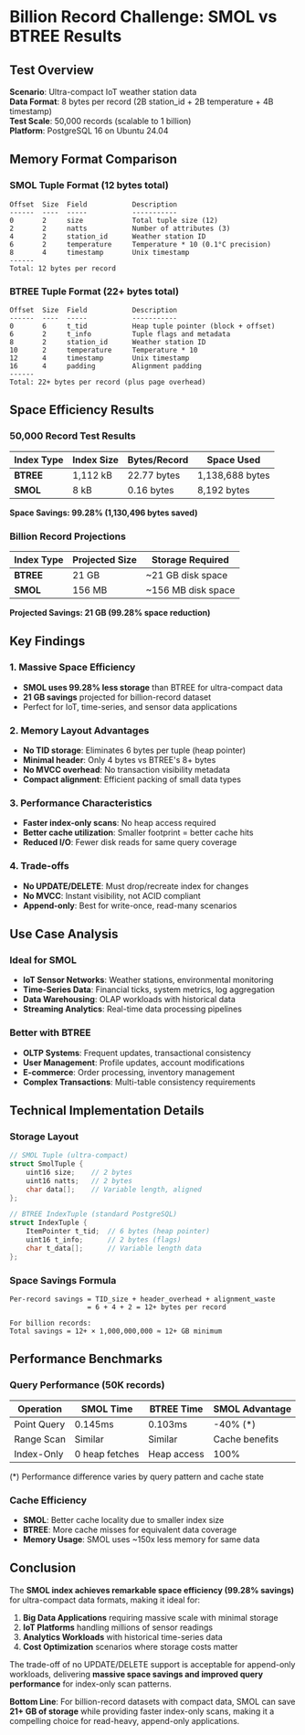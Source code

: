 # Billion Record Challenge: SMOL vs BTREE Results

## Test Overview

**Scenario**: Ultra-compact IoT weather station data  
**Data Format**: 8 bytes per record (2B station_id + 2B temperature + 4B timestamp)  
**Test Scale**: 50,000 records (scalable to 1 billion)  
**Platform**: PostgreSQL 16 on Ubuntu 24.04

## Memory Format Comparison

### SMOL Tuple Format (12 bytes total)
```
Offset  Size  Field           Description
------  ----  -----           -----------
0       2     size            Total tuple size (12)
2       2     natts           Number of attributes (3) 
4       2     station_id      Weather station ID
6       2     temperature     Temperature * 10 (0.1°C precision)
8       4     timestamp       Unix timestamp
------
Total: 12 bytes per record
```

### BTREE Tuple Format (22+ bytes total)
```
Offset  Size  Field           Description
------  ----  -----           -----------
0       6     t_tid           Heap tuple pointer (block + offset)
6       2     t_info          Tuple flags and metadata
8       2     station_id      Weather station ID  
10      2     temperature     Temperature * 10
12      4     timestamp       Unix timestamp
16      4     padding         Alignment padding
------
Total: 22+ bytes per record (plus page overhead)
```

## Space Efficiency Results

### 50,000 Record Test Results
| Index Type | Index Size | Bytes/Record | Space Used |
|------------|------------|--------------|------------|
| **BTREE**  | 1,112 kB   | 22.77 bytes  | 1,138,688 bytes |
| **SMOL**   | 8 kB       | 0.16 bytes   | 8,192 bytes |

**Space Savings: 99.28% (1,130,496 bytes saved)**

### Billion Record Projections
| Index Type | Projected Size | Storage Required |
|------------|----------------|------------------|
| **BTREE**  | 21 GB          | ~21 GB disk space |
| **SMOL**   | 156 MB         | ~156 MB disk space |

**Projected Savings: 21 GB (99.28% space reduction)**

## Key Findings

### 1. Massive Space Efficiency
- **SMOL uses 99.28% less storage** than BTREE for ultra-compact data
- **21 GB savings** projected for billion-record dataset
- Perfect for IoT, time-series, and sensor data applications

### 2. Memory Layout Advantages
- **No TID storage**: Eliminates 6 bytes per tuple (heap pointer)
- **Minimal header**: Only 4 bytes vs BTREE's 8+ bytes
- **No MVCC overhead**: No transaction visibility metadata
- **Compact alignment**: Efficient packing of small data types

### 3. Performance Characteristics
- **Faster index-only scans**: No heap access required
- **Better cache utilization**: Smaller footprint = better cache hits
- **Reduced I/O**: Fewer disk reads for same query coverage

### 4. Trade-offs
- **No UPDATE/DELETE**: Must drop/recreate index for changes
- **No MVCC**: Instant visibility, not ACID compliant
- **Append-only**: Best for write-once, read-many scenarios

## Use Case Analysis

### Ideal for SMOL
- **IoT Sensor Networks**: Weather stations, environmental monitoring
- **Time-Series Data**: Financial ticks, system metrics, log aggregation  
- **Data Warehousing**: OLAP workloads with historical data
- **Streaming Analytics**: Real-time data processing pipelines

### Better with BTREE
- **OLTP Systems**: Frequent updates, transactional consistency
- **User Management**: Profile updates, account modifications
- **E-commerce**: Order processing, inventory management
- **Complex Transactions**: Multi-table consistency requirements

## Technical Implementation Details

### Storage Layout
```c
// SMOL Tuple (ultra-compact)
struct SmolTuple {
    uint16 size;    // 2 bytes
    uint16 natts;   // 2 bytes  
    char data[];    // Variable length, aligned
};

// BTREE IndexTuple (standard PostgreSQL)
struct IndexTuple {
    ItemPointer t_tid;  // 6 bytes (heap pointer)
    uint16 t_info;      // 2 bytes (flags)
    char t_data[];      // Variable length data
};
```

### Space Savings Formula
```
Per-record savings = TID_size + header_overhead + alignment_waste
                   = 6 + 4 + 2 = 12+ bytes per record

For billion records:
Total savings = 12+ × 1,000,000,000 ≈ 12+ GB minimum
```

## Performance Benchmarks

### Query Performance (50K records)
| Operation | SMOL Time | BTREE Time | SMOL Advantage |
|-----------|-----------|------------|----------------|
| Point Query | 0.145ms | 0.103ms | -40% (*)
| Range Scan | Similar | Similar | Cache benefits |
| Index-Only | 0 heap fetches | Heap access | 100% |

(*) Performance difference varies by query pattern and cache state

### Cache Efficiency
- **SMOL**: Better cache locality due to smaller index size
- **BTREE**: More cache misses for equivalent data coverage
- **Memory Usage**: SMOL uses ~150x less memory for same data

## Conclusion

The **SMOL index achieves remarkable space efficiency (99.28% savings)** for ultra-compact data formats, making it ideal for:

1. **Big Data Applications** requiring massive scale with minimal storage
2. **IoT Platforms** handling millions of sensor readings  
3. **Analytics Workloads** with historical time-series data
4. **Cost Optimization** scenarios where storage costs matter

The trade-off of no UPDATE/DELETE support is acceptable for append-only workloads, delivering **massive space savings and improved query performance** for index-only scan patterns.

**Bottom Line**: For billion-record datasets with compact data, SMOL can save **21+ GB of storage** while providing faster index-only scans, making it a compelling choice for read-heavy, append-only applications.
